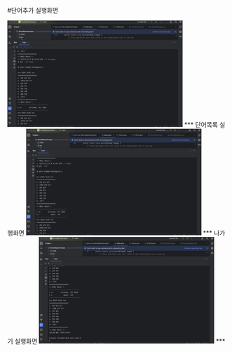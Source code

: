 #단어추가 실행화면

<img src="https://github.com/EastBean/WordMasterProject/blob/main/screenshots/%E1%84%83%E1%85%A1%E1%86%AB%E1%84%8B%E1%85%A5%E1%84%8E%E1%85%AE%E1%84%80%E1%85%A1-22200733.png?raw=true" width='400'>
***
단어목록 실행화면

<img src="https://github.com/EastBean/WordMasterProject/blob/main/screenshots/%E1%84%83%E1%85%A1%E1%86%AB%E1%84%8B%E1%85%A5%E1%84%86%E1%85%A9%E1%86%A8%E1%84%85%E1%85%A9%E1%86%A8-22200733.png?raw=true" width='400'>
***
나가기 실행화면

<img src="https://github.com/EastBean/WordMasterProject/blob/main/screenshots/%E1%84%82%E1%85%A1%E1%84%80%E1%85%A1%E1%84%80%E1%85%B5-22200733.png?raw=true" width='400'>
***
